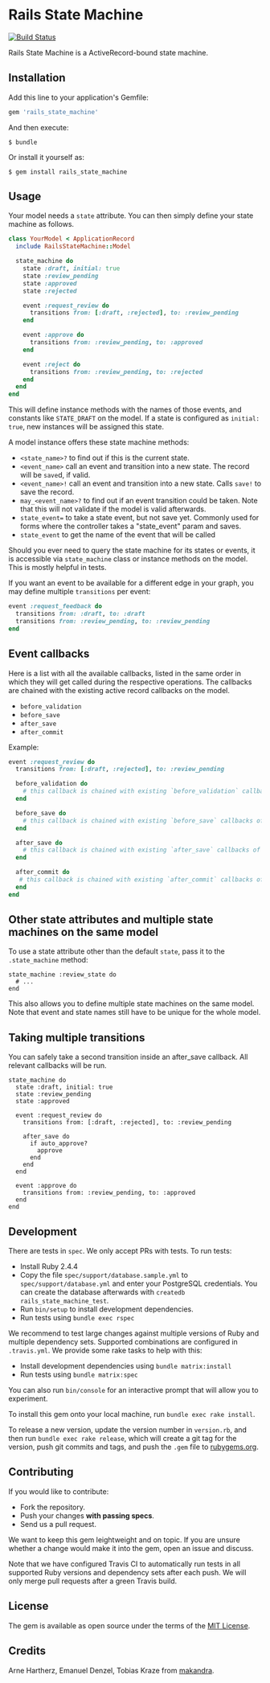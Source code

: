# Rails State Machine
[![Build Status](https://travis-ci.org/makandra/rails_state_machine.svg?branch=master)](https://travis-ci.org/makandra/rails_state_machine)

Rails State Machine is a ActiveRecord-bound state machine.

## Installation

Add this line to your application's Gemfile:

```ruby
gem 'rails_state_machine'
```

And then execute:

    $ bundle

Or install it yourself as:

    $ gem install rails_state_machine

## Usage

Your model needs a `state` attribute. You can then simply define your state machine as follows.

```ruby
class YourModel < ApplicationRecord
  include RailsStateMachine::Model

  state_machine do
    state :draft, initial: true
    state :review_pending
    state :approved
    state :rejected

    event :request_review do
      transitions from: [:draft, :rejected], to: :review_pending
    end

    event :approve do
      transitions from: :review_pending, to: :approved
    end

    event :reject do
      transitions from: :review_pending, to: :rejected
    end
  end
end
```

This will define instance methods with the names of those events, and constants like `STATE_DRAFT` on the model.
If a state is configured as `initial: true`, new instances will be assigned this state.

A model instance offers these state machine methods:

- `<state_name>?` to find out if this is the current state.
- `<event_name>` call an event and transition into a new state. The record will be `save`d, if valid.
- `<event_name>!` call an event and transition into a new state. Calls `save!` to save the record.
- `may_<event_name>?` to find out if an event transition could be taken. Note that this will not validate if the model is valid afterwards.
- `state_event=` to take a state event, but not save yet. Commonly used for forms where the controller takes a "state_event" param and saves.
- `state_event` to get the name of the event that will be called

Should you ever need to query the state machine for its states or events, it is accessible via `state_machine` class or instance methods on the model. This is mostly helpful in tests.

If you want an event to be available for a different edge in your graph, you may define multiple `transitions` per event:

```ruby
event :request_feedback do
  transitions from: :draft, to: :draft
  transitions from: :review_pending, to: :review_pending
end
```

## Event callbacks

Here is a list with all the available callbacks, listed in the same order in which they will get called during the respective operations. The callbacks are chained with the existing active record callbacks on the model.

* `before_validation`
* `before_save`
* `after_save`
* `after_commit`

Example:

```ruby
event :request_review do
  transitions from: [:draft, :rejected], to: :review_pending

  before_validation do
    # this callback is chained with existing `before_validation` callbacks of the model
  end

  before_save do
    # this callback is chained with existing `before_save` callbacks of the model
  end

  after_save do
    # this callback is chained with existing `after_save` callbacks of the model
  end

  after_commit do
   # this callback is chained with existing `after_commit` callbacks of the model
  end
end
```

## Other state attributes and multiple state machines on the same model

To use a state attribute other than the default `state`, pass it to the `.state_machine` method:

```
state_machine :review_state do
  # ...
end
```

This also allows you to define multiple state machines on the same model. Note that event
and state names still have to be unique for the whole model.


## Taking multiple transitions

You can safely take a second transition inside an after_save callback. All relevant
callbacks will be run.

```
state_machine do
  state :draft, initial: true
  state :review_pending
  state :approved

  event :request_review do
    transitions from: [:draft, :rejected], to: :review_pending

    after_save do
      if auto_approve?
        approve
      end
    end
  end

  event :approve do
    transitions from: :review_pending, to: :approved
  end
end
```

## Development

There are tests in `spec`. We only accept PRs with tests. To run tests:

- Install Ruby 2.4.4
- Copy the file `spec/support/database.sample.yml` to `spec/support/database.yml` and enter your PostgreSQL credentials. You can create the database afterwards with `createdb rails_state_machine_test`.
- Run `bin/setup` to install development dependencies.
- Run tests using `bundle exec rspec`

We recommend to test large changes against multiple versions of Ruby and multiple dependency sets. Supported combinations are configured in `.travis.yml`. We provide some rake tasks to help with this:

- Install development dependencies using `bundle matrix:install`
- Run tests using `bundle matrix:spec`

You can also run `bin/console` for an interactive prompt that will allow you to experiment.

To install this gem onto your local machine, run `bundle exec rake install`.

To release a new version, update the version number in `version.rb`, and then run `bundle exec rake release`, which will create a git tag for the version, push git commits and tags, and push the `.gem` file to [rubygems.org](https://rubygems.org).

## Contributing

If you would like to contribute:

- Fork the repository.
- Push your changes **with passing specs**.
- Send us a pull request.

We want to keep this gem leightweight and on topic. If you are unsure whether a change would make it into the gem, open an issue and discuss.

Note that we have configured Travis CI to automatically run tests in all supported Ruby versions and dependency sets after each push. We will only merge pull requests after a green Travis build.

## License

The gem is available as open source under the terms of the [MIT License](https://opensource.org/licenses/MIT).

## Credits

Arne Hartherz, Emanuel Denzel, Tobias Kraze from [makandra](https://makandra.de/).
